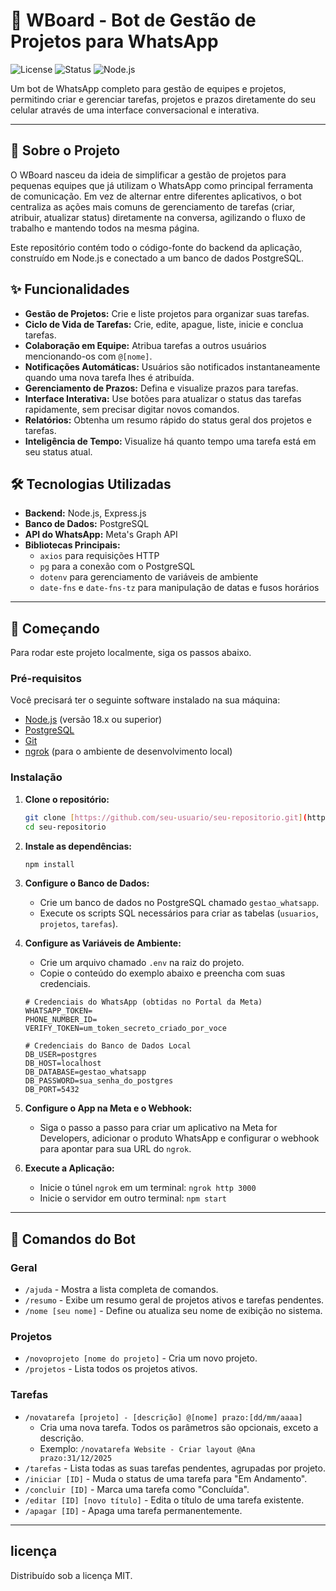 # 🤖 WBoard - Bot de Gestão de Projetos para WhatsApp

![License](https://img.shields.io/badge/license-MIT-blue.svg)
![Status](https://img.shields.io/badge/status-em%20desenvolvimento-green.svg)
![Node.js](https://img.shields.io/badge/Node.js-18.x-brightgreen.svg)

Um bot de WhatsApp completo para gestão de equipes e projetos, permitindo criar e gerenciar tarefas, projetos e prazos diretamente do seu celular através de uma interface conversacional e interativa.

---

## 🎯 Sobre o Projeto

O WBoard nasceu da ideia de simplificar a gestão de projetos para pequenas equipes que já utilizam o WhatsApp como principal ferramenta de comunicação. Em vez de alternar entre diferentes aplicativos, o bot centraliza as ações mais comuns de gerenciamento de tarefas (criar, atribuir, atualizar status) diretamente na conversa, agilizando o fluxo de trabalho e mantendo todos na mesma página.

Este repositório contém todo o código-fonte do backend da aplicação, construído em Node.js e conectado a um banco de dados PostgreSQL.

## ✨ Funcionalidades

- **Gestão de Projetos:** Crie e liste projetos para organizar suas tarefas.
- **Ciclo de Vida de Tarefas:** Crie, edite, apague, liste, inicie e conclua tarefas.
- **Colaboração em Equipe:** Atribua tarefas a outros usuários mencionando-os com `@[nome]`.
- **Notificações Automáticas:** Usuários são notificados instantaneamente quando uma nova tarefa lhes é atribuída.
- **Gerenciamento de Prazos:** Defina e visualize prazos para tarefas.
- **Interface Interativa:** Use botões para atualizar o status das tarefas rapidamente, sem precisar digitar novos comandos.
- **Relatórios:** Obtenha um resumo rápido do status geral dos projetos e tarefas.
- **Inteligência de Tempo:** Visualize há quanto tempo uma tarefa está em seu status atual.

## 🛠️ Tecnologias Utilizadas

* **Backend:** Node.js, Express.js
* **Banco de Dados:** PostgreSQL
* **API do WhatsApp:** Meta's Graph API
* **Bibliotecas Principais:**
    * `axios` para requisições HTTP
    * `pg` para a conexão com o PostgreSQL
    * `dotenv` para gerenciamento de variáveis de ambiente
    * `date-fns` e `date-fns-tz` para manipulação de datas e fusos horários

---

## 🚀 Começando

Para rodar este projeto localmente, siga os passos abaixo.

### Pré-requisitos

Você precisará ter o seguinte software instalado na sua máquina:
* [Node.js](https://nodejs.org/) (versão 18.x ou superior)
* [PostgreSQL](https://www.postgresql.org/download/)
* [Git](https://git-scm.com/)
* [ngrok](https://ngrok.com/download) (para o ambiente de desenvolvimento local)

### Instalação

1.  **Clone o repositório:**
    ```bash
    git clone [https://github.com/seu-usuario/seu-repositorio.git](https://github.com/seu-usuario/seu-repositorio.git)
    cd seu-repositorio
    ```

2.  **Instale as dependências:**
    ```bash
    npm install
    ```

3.  **Configure o Banco de Dados:**
    * Crie um banco de dados no PostgreSQL chamado `gestao_whatsapp`.
    * Execute os scripts SQL necessários para criar as tabelas (`usuarios`, `projetos`, `tarefas`).

4.  **Configure as Variáveis de Ambiente:**
    * Crie um arquivo chamado `.env` na raiz do projeto.
    * Copie o conteúdo do exemplo abaixo e preencha com suas credenciais.

    ```
    # Credenciais do WhatsApp (obtidas no Portal da Meta)
    WHATSAPP_TOKEN=
    PHONE_NUMBER_ID=
    VERIFY_TOKEN=um_token_secreto_criado_por_voce

    # Credenciais do Banco de Dados Local
    DB_USER=postgres
    DB_HOST=localhost
    DB_DATABASE=gestao_whatsapp
    DB_PASSWORD=sua_senha_do_postgres
    DB_PORT=5432
    ```

5.  **Configure o App na Meta e o Webhook:**
    * Siga o passo a passo para criar um aplicativo na Meta for Developers, adicionar o produto WhatsApp e configurar o webhook para apontar para sua URL do `ngrok`.

6.  **Execute a Aplicação:**
    * Inicie o túnel `ngrok` em um terminal: `ngrok http 3000`
    * Inicie o servidor em outro terminal: `npm start`

---

## 📖 Comandos do Bot

### Geral
* `/ajuda` - Mostra a lista completa de comandos.
* `/resumo` - Exibe um resumo geral de projetos ativos e tarefas pendentes.
* `/nome [seu nome]` - Define ou atualiza seu nome de exibição no sistema.

### Projetos
* `/novoprojeto [nome do projeto]` - Cria um novo projeto.
* `/projetos` - Lista todos os projetos ativos.

### Tarefas
* `/novatarefa [projeto] - [descrição] @[nome] prazo:[dd/mm/aaaa]`
    * Cria uma nova tarefa. Todos os parâmetros são opcionais, exceto a descrição.
    * Exemplo: `/novatarefa Website - Criar layout @Ana prazo:31/12/2025`
* `/tarefas` - Lista todas as suas tarefas pendentes, agrupadas por projeto.
* `/iniciar [ID]` - Muda o status de uma tarefa para "Em Andamento".
* `/concluir [ID]` - Marca uma tarefa como "Concluída".
* `/editar [ID] [novo título]` - Edita o título de uma tarefa existente.
* `/apagar [ID]` - Apaga uma tarefa permanentemente.

---

##  licença

Distribuído sob a licença MIT.